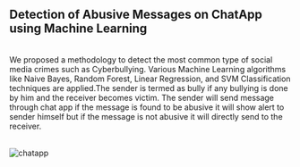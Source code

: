 ## Detection of Abusive Messages on ChatApp using Machine Learning
<br>
We proposed a methodology to detect the most common type of social media crimes such as Cyberbullying.  Various Machine Learning algorithms like Naive Bayes, Random Forest,
Linear Regression, and SVM Classification techniques are applied.The sender is termed as bully if any bullying is done by him and the receiver becomes victim. The sender will send message through chat app if the message is
found to be abusive it will show alert to sender himself but if the message is not abusive it will directly send to the receiver.
<br>
<br>

![chatapp](https://github.com/nikita-hire/ChatApp/assets/65800164/cb1b5ef9-d12c-4207-9f6f-9ee91ecaadb8)

